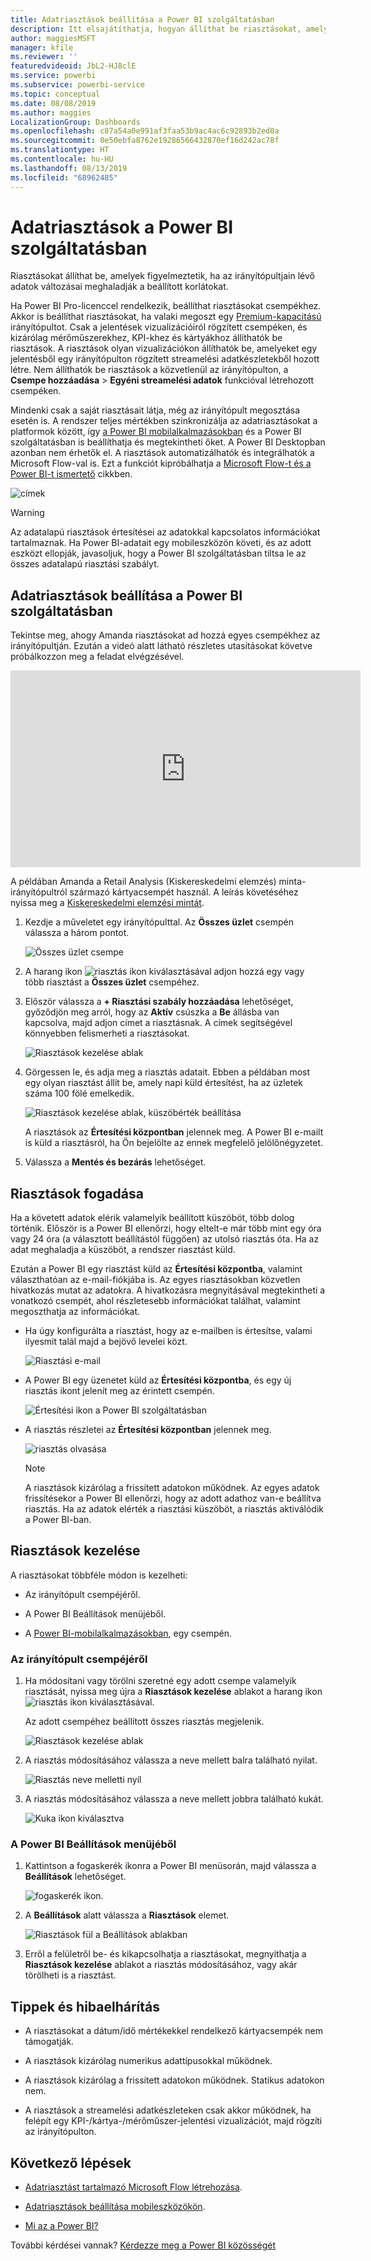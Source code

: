 ```yaml
---
title: Adatriasztások beállítása a Power BI szolgáltatásban
description: Itt elsajátíthatja, hogyan állíthat be riasztásokat, amelyek figyelmeztetik, ha az irányítópultjain lévő adatok változásai meghaladják a Microsoft Power BI szolgáltatásban beállított korlátokat.
author: maggiesMSFT
manager: kfile
ms.reviewer: ''
featuredvideoid: JbL2-HJ8clE
ms.service: powerbi
ms.subservice: powerbi-service
ms.topic: conceptual
ms.date: 08/08/2019
ms.author: maggies
LocalizationGroup: Dashboards
ms.openlocfilehash: c87a54a0e991af3faa53b9ac4ac6c92893b2ed0a
ms.sourcegitcommit: 0e50ebfa8762e19286566432870ef16d242ac78f
ms.translationtype: HT
ms.contentlocale: hu-HU
ms.lasthandoff: 08/13/2019
ms.locfileid: "68962485"
---
```

# <a name="data-alerts-in-the-power-bi-service"></a>Adatriasztások a Power BI szolgáltatásban

Riasztásokat állíthat be, amelyek figyelmeztetik, ha az irányítópultjain lévő adatok változásai meghaladják a beállított korlátokat.

Ha Power BI Pro-licenccel rendelkezik, beállíthat riasztásokat csempékhez. Akkor is beállíthat riasztásokat, ha valaki megoszt egy [Premium-kapacitású](service-premium-what-is.md) irányítópultot. Csak a jelentések vizualizációiról rögzített csempéken, és kizárólag mérőműszerekhez, KPI-khez és kártyákhoz állíthatók be riasztások. A riasztások olyan vizualizációkon állíthatók be, amelyeket egy jelentésből egy irányítópulton rögzített streamelési adatkészletekből hozott létre. Nem állíthatók be riasztások a közvetlenül az irányítópulton, a **Csempe hozzáadása** > **Egyéni streamelési adatok** funkcióval létrehozott csempéken.

Mindenki csak a saját riasztásait látja, még az irányítópult megosztása esetén is. A rendszer teljes mértékben szinkronizálja az adatriasztásokat a platformok között, így [a Power BI mobilalkalmazásokban](consumer/mobile/mobile-set-data-alerts-in-the-mobile-apps.md) és a Power BI szolgáltatásban is beállíthatja és megtekintheti őket. A Power BI Desktopban azonban nem érhetők el. A riasztások automatizálhatók és integrálhatók a Microsoft Flow-val is. Ezt a funkciót kipróbálhatja a [Microsoft Flow-t és a Power BI-t ismertető](service-flow-integration.md) cikkben.

![címek](media/service-set-data-alerts/powerbi-alert-types-new.png)

> [!WARNING]
> Az adatalapú riasztások értesítései az adatokkal kapcsolatos információkat tartalmaznak. Ha Power BI-adatait egy mobileszközön követi, és az adott eszközt ellopják, javasoljuk, hogy a Power BI szolgáltatásban tiltsa le az összes adatalapú riasztási szabályt.

## <a name="set-data-alerts-in-the-power-bi-service"></a>Adatriasztások beállítása a Power BI szolgáltatásban

Tekintse meg, ahogy Amanda riasztásokat ad hozzá egyes csempékhez az irányítópultján. Ezután a videó alatt látható részletes utasításokat követve próbálkozzon meg a feladat elvégzésével.

<iframe width="560" height="315" src="https://www.youtube.com/embed/JbL2-HJ8clE" frameborder="0" allowfullscreen></iframe>

A példában Amanda a Retail Analysis (Kiskereskedelmi elemzés) minta-irányítópultról származó kártyacsempét használ. A leírás követéséhez nyissa meg a [Kiskereskedelmi elemzési mintát](sample-retail-analysis.md#get-the-content-pack-for-this-sample).

1. Kezdje a műveletet egy irányítópulttal. Az **Összes üzlet** csempén válassza a három pontot.

   ![Összes üzlet csempe](media/service-set-data-alerts/powerbi-card.png)

1. A harang ikon ![riasztás ikon](media/service-set-data-alerts/power-bi-bell-icon.png) kiválasztásával adjon hozzá egy vagy több riasztást a **Összes üzlet** csempéhez.

1. Először válassza a **+ Riasztási szabály hozzáadása** lehetőséget, győződjön meg arról, hogy az **Aktív** csúszka a **Be** állásba van kapcsolva, majd adjon címet a riasztásnak. A címek segítségével könnyebben felismerheti a riasztásokat.

   ![Riasztások kezelése ablak](media/service-set-data-alerts/powerbi-alert-title.png)

1. Görgessen le, és adja meg a riasztás adatait.  Ebben a példában most egy olyan riasztást állít be, amely napi küld értesítést, ha az üzletek száma 100 fölé emelkedik.

   ![Riasztások kezelése ablak, küszöbérték beállítása](media/service-set-data-alerts/power-bi-set-alert-details.png)

    A riasztások az **Értesítési központban** jelennek meg. A Power BI e-mailt is küld a riasztásról, ha Ön bejelölte az ennek megfelelő jelölőnégyzetet.

1. Válassza a **Mentés és bezárás** lehetőséget.

## <a name="receiving-alerts"></a>Riasztások fogadása

Ha a követett adatok elérik valamelyik beállított küszöböt, több dolog történik. Először is a Power BI ellenőrzi, hogy eltelt-e már több mint egy óra vagy 24 óra (a választott beállítástól függően) az utolsó riasztás óta. Ha az adat meghaladja a küszöböt, a rendszer riasztást küld.

Ezután a Power BI egy riasztást küld az **Értesítési központba**, valamint választhatóan az e-mail-fiókjába is. Az egyes riasztásokban közvetlen hivatkozás mutat az adatokra. A hivatkozásra megnyitásával megtekintheti a vonatkozó csempét, ahol részletesebb információkat találhat, valamint megoszthatja az információkat.  

* Ha úgy konfigurálta a riasztást, hogy az e-mailben is értesítse, valami ilyesmit talál majd a bejövő levelei közt.

   ![Riasztási e-mail](media/service-set-data-alerts/powerbi-alerts-email.png)

* A Power BI egy üzenetet küld az **Értesítési központba**, és egy új riasztás ikont jelenít meg az érintett csempén.

   ![Értesítési ikon a Power BI szolgáltatásban](media/service-set-data-alerts/powerbi-alert-notifications.png)

* A riasztás részletei az **Értesítési központban** jelennek meg.

    ![riasztás olvasása](media/service-set-data-alerts/powerbi-alert-notification.png)

   > [!NOTE]
   > A riasztások kizárólag a frissített adatokon működnek. Az egyes adatok frissítésekor a Power BI ellenőrzi, hogy az adott adathoz van-e beállítva riasztás. Ha az adatok elérték a riasztási küszöböt, a riasztás aktiválódik a Power BI-ban.

## <a name="managing-alerts"></a>Riasztások kezelése

A riasztásokat többféle módon is kezelheti:

* Az irányítópult csempéjéről.

* A Power BI Beállítások menüjéből.

* A [Power BI-mobilalkalmazásokban](consumer/mobile/mobile-set-data-alerts-in-the-mobile-apps.md), egy csempén.

### <a name="from-the-dashboard-tile"></a>Az irányítópult csempéjéről

1. Ha módosítani vagy törölni szeretné egy adott csempe valamelyik riasztását, nyissa meg újra a **Riasztások kezelése** ablakot a harang ikon ![riasztás ikon](media/service-set-data-alerts/power-bi-bell-icon.png) kiválasztásával.

    Az adott csempéhez beállított összes riasztás megjelenik.

    ![Riasztások kezelése ablak](media/service-set-data-alerts/powerbi-see-alerts.png)

1. A riasztás módosításához válassza a neve mellett balra található nyilat.

    ![Riasztás neve melletti nyíl](media/service-set-data-alerts/powerbi-see-alerts-arrow.png)

1. A riasztás módosításához válassza a neve mellett jobbra található kukát.

      ![Kuka ikon kiválasztva](media/service-set-data-alerts/powerbi-see-alerts-delete.png)

### <a name="from-the-power-bi-settings-menu"></a>A Power BI Beállítások menüjéből

1. Kattintson a fogaskerék ikonra a Power BI menüsorán, majd válassza a **Beállítások** lehetőséget.

    ![fogaskerék ikon](media/service-set-data-alerts/powerbi-gear-icon.png).

1. A **Beállítások** alatt válassza a **Riasztások** elemet.

    ![Riasztások fül a Beállítások ablakban](media/service-set-data-alerts/powerbi-alert-settings.png)

1. Erről a felületről be- és kikapcsolhatja a riasztásokat, megnyithatja a **Riasztások kezelése** ablakot a riasztás módosításához, vagy akár törölheti is a riasztást.

## <a name="tips-and-troubleshooting"></a>Tippek és hibaelhárítás

* A riasztásokat a dátum/idő mértékekkel rendelkező kártyacsempék nem támogatják.

* A riasztások kizárólag numerikus adattípusokkal működnek.

* A riasztások kizárólag a frissített adatokon működnek. Statikus adatokon nem.

* A riasztások a streamelési adatkészleteken csak akkor működnek, ha felépít egy KPI-/kártya-/mérőműszer-jelentési vizualizációt, majd rögzíti az irányítópulton.

## <a name="next-steps"></a>Következő lépések

* [Adatriasztást tartalmazó Microsoft Flow létrehozása](service-flow-integration.md).

* [Adatriasztások beállítása mobileszközökön](consumer/mobile/mobile-set-data-alerts-in-the-mobile-apps.md).

* [Mi az a Power BI?](power-bi-overview.md)

További kérdései vannak? [Kérdezze meg a Power BI közösségét](http://community.powerbi.com/)
